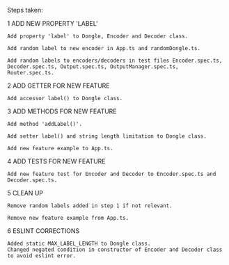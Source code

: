 Steps taken:

1 ADD NEW PROPERTY 'LABEL'

    Add property 'label' to Dongle, Encoder and Decoder class.

    Add random label to new encoder in App.ts and randomDongle.ts.

    Add random labels to encoders/decoders in test files Encoder.spec.ts, Decoder.spec.ts, Output.spec.ts, OutputManager.spec.ts, Router.spec.ts.

2 ADD GETTER FOR NEW FEATURE

    Add accessor label() to Dongle class.

3 ADD METHODS FOR NEW FEATURE

    Add method 'addLabel()'.

    Add setter label() and string length limitation to Dongle class.

    Add new feature example to App.ts.

4 ADD TESTS FOR NEW FEATURE

    Add new feature test for Encoder and Decoder to Encoder.spec.ts and Decoder.spec.ts.

5 CLEAN UP

    Remove random labels added in step 1 if not relevant.

    Remove new feature example from App.ts.

6 ESLINT CORRECTIONS

    Added static MAX_LABEL_LENGTH to Dongle class.
    Changed negated condition in constructor of Encoder and Decoder class to avoid eslint error.
